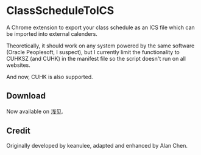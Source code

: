 # ClassScheduleToICS

A Chrome extension to export your class schedule as an ICS file which can be imported into external calenders.

Theoretically, it should work on any system powered by the same software (Oracle Peoplesoft, I suspect), but I currently limit the functionality to CUHKSZ (and CUHK) in the manifest file so the script doesn't run on all websites.

And now, CUHK is also supported.

## Download
Now available on [浅见](http://qianjian.tk/2015/09/class-schedule-to-ics/).

## Credit

Originally developed by keanulee, adapted and enhanced by Alan Chen.
